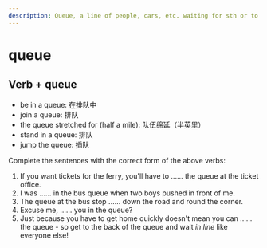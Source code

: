 ```yaml
---
description: Queue, a line of people, cars, etc. waiting for sth or to do sth. (（人、汽车等的）队，行列)
---
```


# queue

## Verb + queue

- be in a queue: 在排队中
- join a queue: 排队
- the queue stretched for (half a mile): 队伍绵延（半英里）
- stand in a queue: 排队
- jump the queue: 插队

Complete the sentences with the correct form of the above verbs:

1. If you want tickets for the ferry, you'll have to ...... the queue at the ticket office.
2. I was ...... in the bus queue when two boys pushed in front of me.
3. The queue at the bus stop ...... down the road and round the corner.
4. Excuse me, ...... you in the queue?
5. Just because you have to get home quickly doesn't mean you can ...... the queue - so get to the back of the queue and wait *in line* like everyone else!
